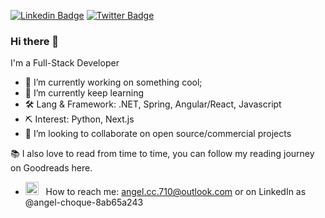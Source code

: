 [![Linkedin Badge](https://img.shields.io/badge/-LinkedIn-0e76a8?style=flat-square&logo=Linkedin&logoColor=white)](https://www.linkedin.com/in/angel-c-8ab65a243)
[![Twitter Badge](https://img.shields.io/badge/-Twitter-00acee?style=flat-square&logo=Twitter&logoColor=white)](https://twitter.com/Angel15403890)

### Hi there 👋
I'm a Full-Stack Developer
- 🔭 I’m currently working on something cool;
- 🌱 I’m currently keep learning 
- 🛠 Lang & Framework: .NET, Spring, Angular/React, Javascript
- ⛏ Interest: Python, Next.js
- 👯 I’m looking to collaborate on open source/commercial projects

📚 I also love to read from time to time, you can follow my reading journey on Goodreads here.

- <img src="https://github.com/Gapur/Gapur/blob/main/assets/letterbox.gif?raw=true" width="21" />&nbsp;&nbsp;  How to reach me: angel.cc.710@outlook.com or on LinkedIn as @angel-choque-8ab65a243

<!--
**angelc16/angelc16** is a ✨ _special_ ✨ repository because its `README.md` (this file) appears on your GitHub profile.

Here are some ideas to get you started:

- 🔭 I’m currently working on ...
- 🌱 I’m currently learning ...
- 👯 I’m looking to collaborate on ...
- 🤔 I’m looking for help with ...
- 💬 Ask me about ...
- 📫 How to reach me: ...
- 😄 Pronouns: ...
- ⚡ Fun fact: ...
-->

